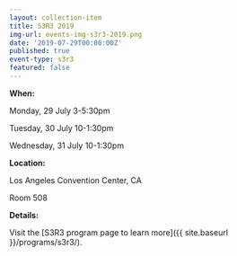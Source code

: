 ```yaml
---
layout: collection-item
title: S3R3 2019
img-url: events-img-s3r3-2019.png
date: '2019-07-29T00:00:00Z'
published: true
event-type: s3r3
featured: false
---
```

**When:**

Monday, 29 July 3-5:30pm

Tuesday, 30 July 10-1:30pm

Wednesday, 31 July 10-1:30pm

**Location:** 

Los Angeles Convention Center, CA

Room 508

**Details:** 

Visit the [S3R3 program page to learn more]({{ site.baseurl }}/programs/s3r3/).


